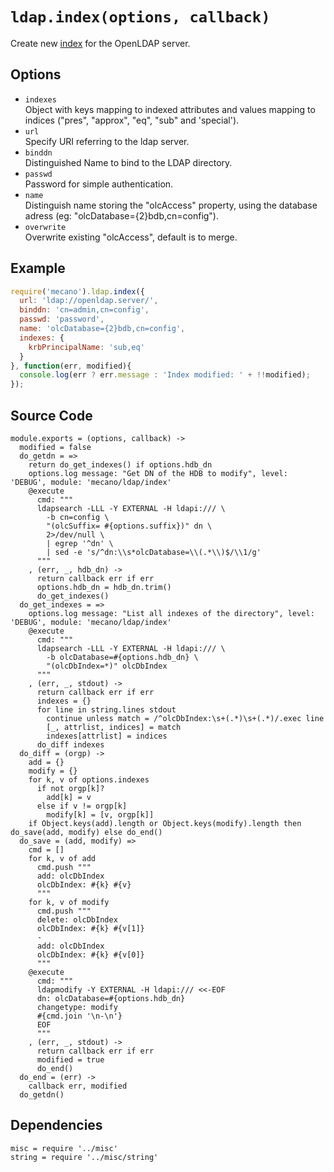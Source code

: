 
# `ldap.index(options, callback)`

Create new [index](index) for the OpenLDAP server.

## Options

*   `indexes`   
    Object with keys mapping to indexed attributes and values mapping to indices
    ("pres", "approx", "eq", "sub" and 'special').   
*   `url`   
    Specify URI referring to the ldap server.   
*   `binddn`   
    Distinguished Name to bind to the LDAP directory.   
*   `passwd`   
    Password for simple authentication.   
*   `name`   
    Distinguish name storing the "olcAccess" property, using the database adress
    (eg: "olcDatabase={2}bdb,cn=config").   
*   `overwrite`   
    Overwrite existing "olcAccess", default is to merge.   

## Example

```js
require('mecano').ldap.index({
  url: 'ldap://openldap.server/',
  binddn: 'cn=admin,cn=config',
  passwd: 'password',
  name: 'olcDatabase={2}bdb,cn=config',
  indexes: {
    krbPrincipalName: 'sub,eq'
  }
}, function(err, modified){
  console.log(err ? err.message : 'Index modified: ' + !!modified);
});
```

## Source Code

    module.exports = (options, callback) ->
      modified = false
      do_getdn = =>
        return do_get_indexes() if options.hdb_dn
        options.log message: "Get DN of the HDB to modify", level: 'DEBUG', module: 'mecano/ldap/index'
        @execute
          cmd: """
          ldapsearch -LLL -Y EXTERNAL -H ldapi:/// \
            -b cn=config \
            "(olcSuffix= #{options.suffix})" dn \
            2>/dev/null \
            | egrep '^dn' \
            | sed -e 's/^dn:\\s*olcDatabase=\\(.*\\)$/\\1/g'
          """
        , (err, _, hdb_dn) ->
          return callback err if err
          options.hdb_dn = hdb_dn.trim()
          do_get_indexes()
      do_get_indexes = =>
        options.log message: "List all indexes of the directory", level: 'DEBUG', module: 'mecano/ldap/index'
        @execute
          cmd: """
          ldapsearch -LLL -Y EXTERNAL -H ldapi:/// \
            -b olcDatabase=#{options.hdb_dn} \
            "(olcDbIndex=*)" olcDbIndex
          """
        , (err, _, stdout) ->
          return callback err if err
          indexes = {}
          for line in string.lines stdout
            continue unless match = /^olcDbIndex:\s+(.*)\s+(.*)/.exec line
            [_, attrlist, indices] = match
            indexes[attrlist] = indices
          do_diff indexes
      do_diff = (orgp) ->
        add = {}
        modify = {}
        for k, v of options.indexes
          if not orgp[k]?
            add[k] = v
          else if v != orgp[k]
            modify[k] = [v, orgp[k]]
        if Object.keys(add).length or Object.keys(modify).length then do_save(add, modify) else do_end()
      do_save = (add, modify) =>
        cmd = []
        for k, v of add
          cmd.push """
          add: olcDbIndex
          olcDbIndex: #{k} #{v}
          """
        for k, v of modify
          cmd.push """
          delete: olcDbIndex
          olcDbIndex: #{k} #{v[1]}
          -
          add: olcDbIndex
          olcDbIndex: #{k} #{v[0]}
          """
        @execute
          cmd: """
          ldapmodify -Y EXTERNAL -H ldapi:/// <<-EOF
          dn: olcDatabase=#{options.hdb_dn}
          changetype: modify
          #{cmd.join '\n-\n'}
          EOF
          """
        , (err, _, stdout) ->
          return callback err if err
          modified = true
          do_end()
      do_end = (err) ->
        callback err, modified
      do_getdn()

## Dependencies

    misc = require '../misc'
    string = require '../misc/string'

[index]: http://www.zytrax.com/books/ldap/apa/indeces.html
